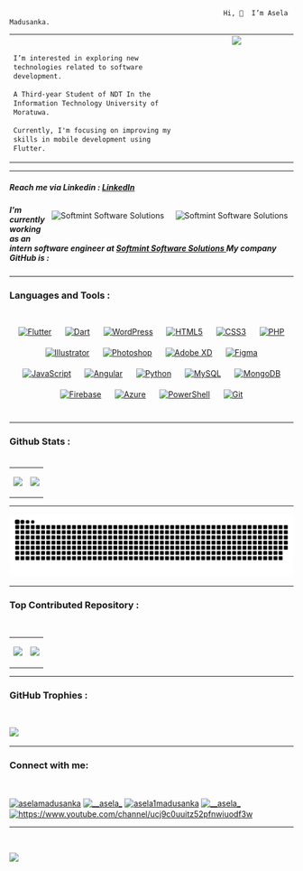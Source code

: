                                                          Hi, 👋  I’m Asela Madusanka. 
            
<table><tr><td valign="top" width="60%"><br>

  
	I’m interested in exploring new technologies related to software development.
	
	A Third-year Student of NDT In the Information Technology University of Moratuwa.
  
	Currently, I'm focusing on improving my skills in mobile development using Flutter.

	

  </td><td valign="top" width="40%">

<div align="center">
<img src="https://media4.giphy.com/media/v1.Y2lkPTc5MGI3NjExMTQ0Y2NkNjg3YzA2YzRiZWViZWE2M2M4YWUyYTA5ZmIwZDJiYTM0OCZjdD1z/WFZvB7VIXBgiz3oDXE/giphy.gif" style="width: 70%" />
</div>  
</td></tr></table>  

---


<h5> Reach me via Linkedin  :  <a href="https://www.linkedin.com/in/aselamadusanka/"> LinkedIn </a> </h5> 
<a href="https://v1.softmint.net/" target="_blank"><img style="margin: 10px" src="https://v1.softmint.net/img/softmintlogoblack.png" alt="Softmint Software Solutions" height="40" align="right" /></a>
<a href="https://github.com/asela-softmint" target="_blank"><img style="margin: 10px" src="https://icones.pro/wp-content/uploads/2021/06/icone-github-bleu.png" alt="Softmint Software Solutions" height="40" align="right" /></a>

<h5> I'm currently working as an intern software engineer at <a href="https://v1.softmint.net/"> Softmint Software Solutions </a> My company GitHub is :</h5>

---

### Languages and Tools : <br><br>


<div align="center">
<a href="https://flutter.dev/" target="_blank"><img style="margin: 10px" src="https://profilinator.rishav.dev/skills-assets/flutterio-icon.svg" alt="Flutter" height="40" /></a>  
<a href="https://dart.dev/" target="_blank"><img style="margin: 10px" src="https://profilinator.rishav.dev/skills-assets/dartlang-icon.svg" alt="Dart" height="40" /></a>  
<a href="https://wordpress.com/" target="_blank"><img style="margin: 10px" src="https://profilinator.rishav.dev/skills-assets/wordpress.png" alt="WordPress" height="40" /></a>   
<a href="https://en.wikipedia.org/wiki/HTML5" target="_blank"><img style="margin: 10px" src="https://profilinator.rishav.dev/skills-assets/html5-original-wordmark.svg" alt="HTML5" height="40" /></a>   
<a href="https://www.w3schools.com/css/" target="_blank"><img style="margin: 10px" src="https://profilinator.rishav.dev/skills-assets/css3-original-wordmark.svg" alt="CSS3" height="40" /></a>   
<a href="https://www.php.net/" target="_blank"><img style="margin: 10px" src="https://profilinator.rishav.dev/skills-assets/php-original.svg" alt="PHP" height="40" /></a>   
<a href="https://www.adobe.com/in/products/illustrator.html" target="_blank"><img style="margin: 10px" src="https://profilinator.rishav.dev/skills-assets/adobe_illustrator-icon.svg" alt="Illustrator" height="40" /></a>   
<a href="https://www.adobe.com/in/products/photoshop.html" target="_blank"><img style="margin: 10px" src="https://profilinator.rishav.dev/skills-assets/photoshop-plain.svg" alt="Photoshop" height="40" /></a>   
<a href="https://www.adobe.com/in/products/xd.html" target="_blank"><img style="margin: 10px" src="https://profilinator.rishav.dev/skills-assets/adobexd.png" alt="Adobe XD" height="40" /></a>          
<a href="https://www.figma.com/" target="_blank"><img style="margin: 10px" src="https://profilinator.rishav.dev/skills-assets/figma-icon.svg" alt="Figma" height="40" /></a>   
<a href="https://www.javascript.com/" target="_blank"><img style="margin: 10px" src="https://profilinator.rishav.dev/skills-assets/javascript-original.svg" alt="JavaScript" height="40" /></a>  
<a href="https://angular.io/" target="_blank"><img style="margin: 10px" src="https://profilinator.rishav.dev/skills-assets/angularjs-original.svg" alt="Angular" height="40" /></a>   
<a href="https://www.python.org/" target="_blank"><img style="margin: 10px" src="https://profilinator.rishav.dev/skills-assets/python-original.svg" alt="Python" height="40" /></a>   
<a href="https://www.mysql.com/" target="_blank"><img style="margin: 10px" src="https://profilinator.rishav.dev/skills-assets/mysql-original-wordmark.svg" alt="MySQL" height="40" /></a>       
<a href="https://www.mongodb.com/" target="_blank"><img style="margin: 10px" src="https://profilinator.rishav.dev/skills-assets/mongodb-original-wordmark.svg" alt="MongoDB" height="40" /></a>   
<a href="https://firebase.google.com/" target="_blank"><img style="margin: 10px" src="https://profilinator.rishav.dev/skills-assets/firebase.png" alt="Firebase" height="40" /></a>   
<a href="https://azure.microsoft.com/en-in/" target="_blank"><img style="margin: 10px" src="https://profilinator.rishav.dev/skills-assets/microsoft_azure-icon.svg" alt="Azure" height="40" /></a>   
<a href="https://docs.microsoft.com/en-us/powershell/" target="_blank"><img style="margin: 10px" src="https://profilinator.rishav.dev/skills-assets/powershell.png" alt="PowerShell" height="40" /></a>      
<a href="https://github.com/" target="_blank"><img style="margin: 10px" src="https://profilinator.rishav.dev/skills-assets/git-scm-icon.svg" alt="Git" height="40" /></a>   
</div>  

<br/>  

---

### Github Stats :<br><br>
<table>
  <tr><td valign="top" width="50%">

![](https://github-readme-stats.vercel.app/api?username=aselamadusanka&theme=dark&hide_border=true&include_all_commits=false&count_private=false) 

</td><td valign="top" width="50%">

![](https://github-readme-streak-stats.herokuapp.com/?user=aselamadusanka&theme=dark&hide_border=true)<br/>

  </td></tr>
</table>  

---
<picture>
  <source media="(prefers-color-scheme: dark)" srcset="https://raw.githubusercontent.com/platane/platane/output/github-contribution-grid-snake-dark.svg">
  <source media="(prefers-color-scheme: light)" srcset="https://raw.githubusercontent.com/platane/platane/output/github-contribution-grid-snake.svg">
  <img alt="github contribution grid snake animation" src="https://raw.githubusercontent.com/platane/platane/output/github-contribution-grid-snake.svg">
</picture>


---

<h3 align="start">Top Contributed Repository :</h3><br>

<table>
  <tr><td valign="top" width="50%">

![](https://github-contributor-stats.vercel.app/api?username=aselamadusanka&limit=5&theme=dark&combine_all_yearly_contributions=true)

</td><td valign="top" width="50%">

![](https://github-readme-stats.vercel.app/api/top-langs/?username=aselamadusanka&theme=dark&hide_border=true&include_all_commits=false&count_private=false&layout=compact)<br/>

  </td></tr>
</table> 


---

<h3 align="left">GitHub Trophies :</h3><br>

![](https://github-profile-trophy.vercel.app/?username=aselamadusanka&theme=dark_dimmed&no-frame=true&no-bg=true&margin-w=4)

---

<h3 align="left">Connect with me:</h3><br>

<p align="left">   
<a href="https://linkedin.com/in/aselamadusanka" target="blank"><img align="center" src="https://raw.githubusercontent.com/rahuldkjain/github-profile-readme-generator/master/src/images/icons/Social/linked-in-alt.svg" alt="aselamadusanka" height="30" width="40" /></a>  
<a href="https://twitter.com/__asela_" target="blank"><img align="center" src="https://raw.githubusercontent.com/rahuldkjain/github-profile-readme-generator/master/src/images/icons/Social/twitter.svg" alt="__asela_" height="30" width="40" /></a>      
<a href="https://fb.com/asela1madusanka" target="blank"><img align="center" src="https://raw.githubusercontent.com/rahuldkjain/github-profile-readme-generator/master/src/images/icons/Social/facebook.svg" alt="asela1madusanka" height="30" width="40" /></a>   
<a href="https://instagram.com/__asela_" target="blank"><img align="center" src="https://raw.githubusercontent.com/rahuldkjain/github-profile-readme-generator/master/src/images/icons/Social/instagram.svg" alt="__asela_" height="30" width="40" /></a>   
<a href="https://www.youtube.com/channel/UCj9c0uUITZ52PFNWIUoDf3w" target="blank"><img align="center" src="https://raw.githubusercontent.com/rahuldkjain/github-profile-readme-generator/master/src/images/icons/Social/youtube.svg" alt="https://www.youtube.com/channel/ucj9c0uuitz52pfnwiuodf3w" height="30" width="40" /></a>  
</p>

---
<br>

[![](https://visitcount.itsvg.in/api?id=aselamadusanka&icon=0&color=0)](https://visitcount.itsvg.in)



